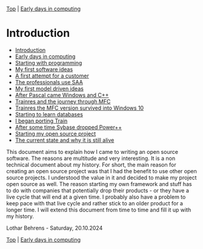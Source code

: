 [Top](index.html) | [Early days in computing](01.html)

# Introduction #

* [Introduction](index.md)
* [Early days in computing](01.md)
* [Starting with programming](02.md)
* [My first software ideas](03.md)
* [A first attempt for a customer](04.md)
* [The professionals use SAA](05.md)
* [My first model driven ideas](06.md)
* [After Pascal came Windows and C++](07.md)
* [Trainres and the journey through MFC](08.md)
* [Trainres the MFC version survived into Windows 10](09.md)
* [Starting to learn databases](10.md)
* [I began porting Train](11.md)
* [After some time Sybase dropped Power++](12.md)
* [Starting my open source project](13.md)
* [The current state and why it is still alive](14.md)


This document aims to explain how I came to writing an open source software. The reasons are multitude and very interesting. It is a non technical document about my history.
For short, the main reason for creating an open source project was that I had the benefit to use other open source projects. I understood the value in it and decided to make my project open source as well. The reason starting my own framework and stuff has to do with companies that potentially drop their products - or they have a live cycle that will end at a given time. I probably also have a problem to keep pace with that live cycle and rather stick to an older product for a longer time.
I will extend this document from time to time and fill it up with my history.

Lothar Behrens - Saturday, 20.10.2024





[Top](index.html) | [Early days in computing](01.html)





[PastedGraphic]: PastedGraphic.png

[Dateiver]: Dateiver.png

[TVBuild]: TVBuild.png

[Bildschirmfoto2024-10-20um105545]: Bildschirmfoto2024-10-20um105545.png

[Bildschirmfoto2024-10-20um111447]: Bildschirmfoto2024-10-20um111447.png

[Bildschirmfoto2024-10-20um112431]: Bildschirmfoto2024-10-20um112431.png

[Bildschirmfoto2024-10-20um112746]: Bildschirmfoto2024-10-20um112746.png

[Bildschirmfoto2024-10-20um114925]: Bildschirmfoto2024-10-20um114925.png

[Bildschirmfoto2024-10-20um115956]: Bildschirmfoto2024-10-20um115956.png

[lbDMFManager]: lbDMFManager.png

[lbDMFManagerGenerated]: lbDMFManagerGenerated.png

